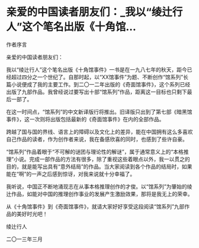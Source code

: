 # 亲爱的中国读者朋友们：_我以“绫辻行人”这个笔名出版《十角馆...

作者序言

亲爱的中国读者朋友们：

我以“绫辻行人”这个笔名出版《十角馆事件》一书是在一九八七年的秋天，距今已经超过四分之一个世纪了。自那时起，以“XX馆事件”为题、不断创作“馆系列”长篇小说便成了我的主要工作。到二〇一二年出版的《奇面馆事件》，这个系列已经出版了九部作品。我曾经说过要写出十部“馆系列”作品，距离这一目标也只剩下最后一部了。

在这一时间点，“馆系列”的中文新译版行将推出。旧译版只出到了第七部《暗黑馆事件》，这一次则将出版包括最新的《奇面馆事件》在内的全部作品。

跨越了国与国的界线、语言上的障碍以及文化上的差异，能在中国拥有这么多喜欢自己作品的读者，作为创作者来说，我在备感欣喜的同时，也感到了些许自豪。

“馆系列”作品着眼于“不可解的谜团与理论性的解谜”，属于通常意义上的“本格推理”小说。完成一部作品的方法有很多，除了重视这些着眼点以外，我一以贯之的目的，就是能写出具有“意外结局”的作品。当大家阅读到各个作品的结局时，如果能在“啊”的一声之后感到惊讶，对我来说就十分幸福了。

我听说，中国正不断地涌现志在从事本格推理创作的才俊。以“馆系列”为肇始的绫辻作品，如能对中国的推理创作事业的发展产生激励效果，那将是我无上的荣幸。

从《十角馆事件》到《奇面馆事件》，就请大家好好享受这段阅读“馆系列”九部作品的美好时光吧！

绫辻行人

二〇一三年三月